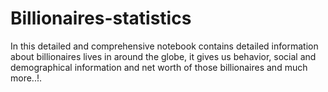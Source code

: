 # Billionaires-statistics
In this detailed and comprehensive notebook contains detailed information about billionaires lives in around the globe, it gives us behavior, social and demographical information and net worth of those billionaires and much more..!.
